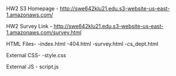 HW2 S3 Homepage - http://swe642klu21.edu.s3-website-us-east-1.amazonaws.com/

HW2 Survey Link - http://swe642klu21.edu.s3-website-us-east-1.amazonaws.com/survey.html

HTML Files-
    -index.html
    -404.html
    -survey.html
    -cs_dept.html

External CSS-
    -style.css

External JS -
    script.js

